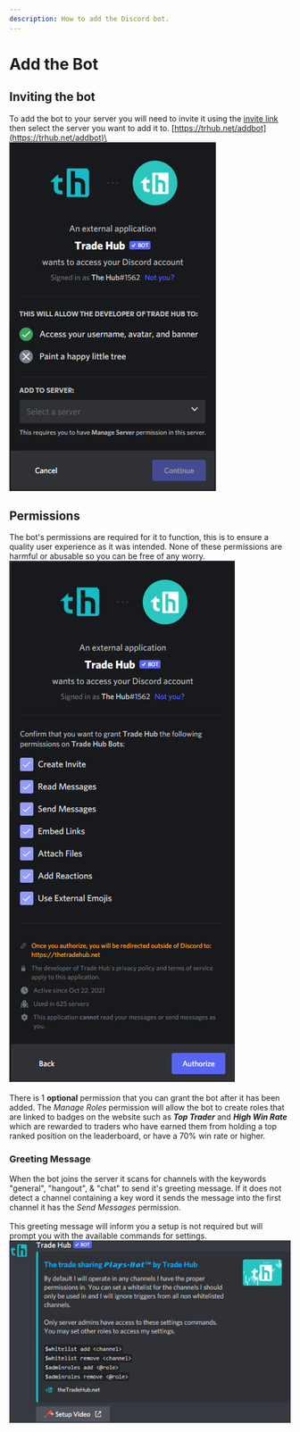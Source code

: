 ```yaml
---
description: How to add the Discord bot.
---
```


# Add the Bot

## Inviting the bot

To add the bot to your server you will need to invite it using the [invite link](https://trhub.net/addbot) then select the server you want to add it to. [https://trhub.net/addbot](https://trhub.net/addbot)\
![](<../.gitbook/assets/image (57).png>)

## Permissions

The bot's permissions are required for it to function, this is to ensure a quality user experience as it was intended. None of these permissions are harmful or abusable so you can be free of any worry.![](<../.gitbook/assets/image (111).png>)\
\
There is 1 **optional** permission that you can grant the bot after it has been added. The _Manage Roles_ permission will allow the bot to create roles that are linked to badges on the website such as _**Top Trader**_ and _**High Win Rate**_ which are rewarded to traders who have earned them from holding a top ranked position on the leaderboard, or have a 70% win rate or higher.

### Greeting Message

When the bot joins the server it scans for channels with the keywords "general", "hangout", & "chat" to send it's greeting message. If it does not detect a channel containing a key word it sends the message into the first channel it has the _Send Messages_ permission. \
\
This greeting message will inform you a setup is not required but will prompt you with the available commands for settings.\
![](<../.gitbook/assets/image (11).png>)
